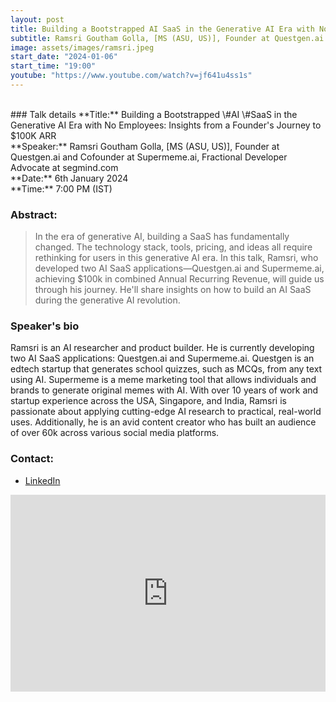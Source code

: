 ```yaml
---
layout: post
title: Building a Bootstrapped AI SaaS in the Generative AI Era with No Employees - Insights from a Founder's Journey to $100K ARR
subtitle: Ramsri Goutham Golla, [MS (ASU, US)], Founder at Questgen.ai and Cofounder at Supermeme.ai, Fractional Developer Advocate at segmind.com
image: assets/images/ramsri.jpeg
start_date: "2024-01-06"
start_time: "19:00"
youtube: "https://www.youtube.com/watch?v=jf641u4ss1s"
---
```


<br>
### Talk details
**Title:** Building a Bootstrapped \#AI \#SaaS in the Generative AI Era with No Employees: Insights from a Founder's Journey to $100K ARR <br/>
**Speaker:** Ramsri Goutham Golla, [MS (ASU, US)], Founder at Questgen.ai and Cofounder at Supermeme.ai, Fractional Developer Advocate at segmind.com
<br/>
**Date:** 6th January 2024<br/>
**Time:** 7:00 PM (IST)

### Abstract: 
>In the era of generative AI, building a SaaS has fundamentally changed. The technology stack, tools, pricing, and ideas all require rethinking for users in this generative AI era. In this talk, Ramsri, who developed two AI SaaS applications—Questgen.ai and Supermeme.ai, achieving $100k in combined Annual Recurring Revenue, will guide us through his journey. He'll share insights on how to build an AI SaaS during the generative AI revolution.


### Speaker's bio
Ramsri is an AI researcher and product builder. He is currently developing two AI SaaS applications: Questgen.ai and Supermeme.ai. Questgen is an edtech startup that generates school quizzes, such as MCQs, from any text using AI. Supermeme is a meme marketing tool that allows individuals and brands to generate original memes with AI. With over 10 years of work and startup experience across the USA, Singapore, and India, Ramsri is passionate about applying cutting-edge AI research to practical, real-world uses. Additionally, he is an avid content creator who has built an audience of over 60k across various social media platforms.

### Contact: 
- [LinkedIn]( https://www.linkedin.com/in/ramsrig/)

<iframe width="100%" height="315" src="https://www.youtube.com/embed/jf641u4ss1s?si=SAubMr_4Wkv02nZt" title="YouTube video player" frameborder="0" allow="accelerometer; autoplay; clipboard-write; encrypted-media; gyroscope; picture-in-picture; web-share" allowfullscreen></iframe>